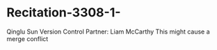 # Recitation-3308-1-
Qinglu Sun
Version Control
Partner: Liam McCarthy
This might cause a merge conflict
